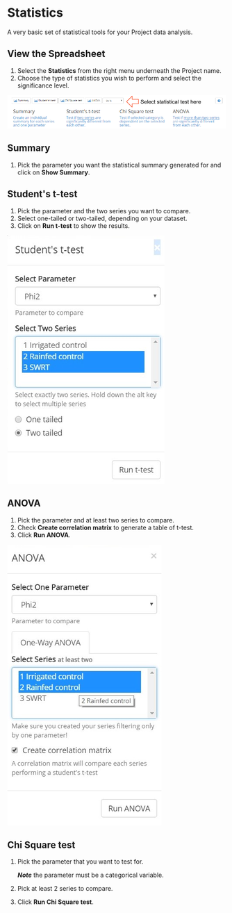 # Statistics

A very basic set of statistical tools for your Project data analysis.

## View the Spreadsheet

1. Select the **<i class="fa fa-bar-chart"></i> Statistics** from the right menu underneath the Project name.
2. Choose the type of statistics you wish to perform and select the significance level.

![Statistics](images/statistics.png)

## Summary

1. Pick the parameter you want the statistical summary generated for and click on **Show Summary**.

## Student's t-test

1. Pick the parameter and the two series you want to compare.
2. Select one-tailed or two-tailed, depending on your dataset.
3. Click on **Run t-test** to show the results.

![T-test](images/t-test.jpg)

## ANOVA

1. Pick the parameter and at least two series to compare.
2. Check **Create correlation matrix** to generate a table of t-test.
3. Click **Run ANOVA**.

![ANOVA](images/anova-selection.jpg)

## Chi Square test

1. Pick the parameter that you want to test for.

    ***Note*** the parameter must be a categorical variable.

2. Pick at least 2 series to compare.
3. Click **Run Chi Square test**.